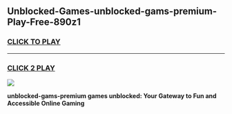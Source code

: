 
## Unblocked-Games-unblocked-gams-premium-Play-Free-890z1
<h3>
<a href="https://premium76.site?title=unblocked-gams-premium&ref=09A">CLICK TO PLAY</a></h3>
<hr>

<h3>
<a href="https://premium76.site?title=unblocked-gams-premium&ref=09A">CLICK 2 PLAY</a>
  
</h3>

<a href="https://premium76.site?title=unblocked-gams-premium&ref=09A"><img src="https://clearcache.store/games.png"></a>


**unblocked-gams-premium games unblocked: Your Gateway to Fun and Accessible Online Gaming**
